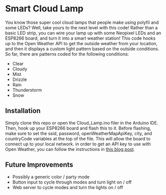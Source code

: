 # Smart Cloud Lamp #

You know those super cool cloud lamps that people make using polyfil and some LEDs? Well, take yours to the next level with this code! Rather than a basic LED strip, you can wire your lamp up with some Neopixel LEDs and an ESP8266 board, and turn it into a smart weather station! This code hooks up to the Open Weather API to get the outside weather from your location, and then it displays a custom light pattern based on the outside conditions. So far, there are patterns coded for the following conditions:
 - Clear
 - Cloudy
 - Mist
 - Drizzle
 - Rain
 - Thunderstorm
 - Snow

## Installation ##

Simply clone this repo or open the Cloud_Lamp.ino filer in the Arduino IDE. Then, hook up your ESP8266 board and flash this to it. Before flashing, make sure to set the ssid, password, openWeatherMapApiKey, city, and countryCode variables at the top of the file. This will allow the board to connect up to your local network. in order to get an API key to use with Open Weather, you can follow the instructions in [this blog post](https://randomnerdtutorials.com/esp32-http-get-open-weather-map-thingspeak-arduino/).

## Future Improvements ##

 - Possibly a generic color / party mode
 - Button input to cycle through modes and turn light on / off
 - Web server to cycle modes and turn the lights on / off
